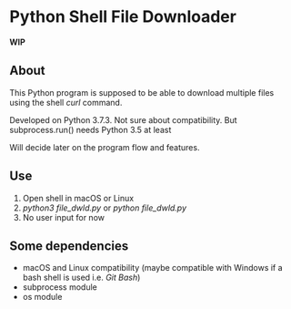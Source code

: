 # Python Shell File Downloader

**WIP**

## About

This Python program is supposed to be able to download multiple files using the shell *curl* command.

Developed on Python 3.7.3. Not sure about compatibility. But subprocess.run() needs Python 3.5 at least

Will decide later on the program flow and features.

## Use
1. Open shell in macOS or Linux
2. *python3 file_dwld.py* or *python file_dwld.py*
3. No user input for now

## Some dependencies
- macOS and Linux compatibility (maybe compatible with Windows if a bash shell is used i.e. *Git Bash*)
- subprocess module
- os module